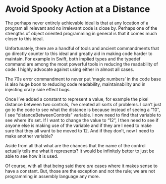 # Avoid Spooky Action at a Distance

The perhaps never entirely achievable ideal is that at any location of a program all relevant and no irrelevant code is close 
by.  Perhaps one of the strengths of object oriented programming in general is that it comes much closer to this ideal.

Unfortunately, there are a handful of tools and ancient commandments that go directly counter to this ideal and greatly aid in 
making code harder to maintain.  For example in Swift, both implied types and the typedef command are among the most powerful 
tools in reducing the readability of code.  I highly advocate against using either in almost all cases.

The 70s error commandment to never put ‘magic numbers’ in the code base is also huge boon to reducing code readability, 
maintainability and in injecting crazy side effect bugs.

Once I’ve added a constant to represent a value, for example the pixel distance between two controls, I’ve created all sorts 
of problems.  I can’t just go to the code to see what the distance is because instead of seeing a “10”, I see 
“distanceBetweenControls” variable.  I now need to find that variable to see where it’s set.  If I want to change the value to 
“12”, I then need to see if anyone else is making use of the variable and if they are I need to make sure that they all want 
to be moved to 12.  And if they don’t, now I need to make another variable?

Aside from all that what are the chances that the name of the control actually tells me what it represents?  It would be 
infinitely better to just be able to see how it is used.

Of course, with all that being said there *are* cases where it makes sense to have a constant.  But, those are the exception 
and not the rule; we are not programming in assembly language any more.
